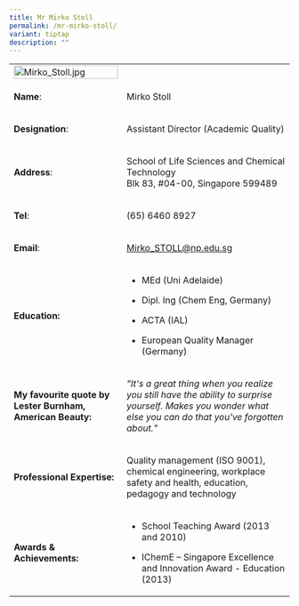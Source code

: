 ```yaml
---
title: Mr Mirko Stoll
permalink: /mr-mirko-stoll/
variant: tiptap
description: ""
---
```

<table>
<tbody>
<tr>
<td rowspan="1" colspan="1">
<div class="isomer-image-wrapper">
<img style="width: 100%" height="auto" width="100%" alt="Mirko_Stoll.jpg" src="https://graduation.np.edu.sg/staffdirectory/lsct/PublishingImages/Mirko_Stoll.jpg">
</div>
</td>
<td rowspan="1" colspan="1">
<p></p>
</td>
</tr>
<tr>
<td rowspan="1" colspan="1">
<p><strong>Name</strong>:&nbsp;&nbsp;&nbsp;&nbsp;&nbsp;&nbsp;&nbsp;&nbsp;&nbsp;&nbsp;&nbsp;&nbsp;&nbsp;&nbsp;&nbsp;&nbsp;&nbsp;&nbsp;&nbsp;&nbsp;&nbsp;&nbsp;&nbsp;&nbsp;&nbsp;</p>
</td>
<td rowspan="1" colspan="1">
<p>​Mirko Stoll</p>
</td>
</tr>
<tr>
<td rowspan="1" colspan="1">
<p>​<strong>Designation</strong>:</p>
</td>
<td rowspan="1" colspan="1">
<p>​Assistant Director (Academic Quality)</p>
</td>
</tr>
<tr>
<td rowspan="1" colspan="1">
<p><strong>Address</strong>: ​</p>
</td>
<td rowspan="1" colspan="1">
<p>School of Life Sciences and Chemical Technology
<br>Blk 83, #04-00, Singapore 599489​</p>
</td>
</tr>
<tr>
<td rowspan="1" colspan="1">
<p><strong>Tel</strong>: &nbsp;&nbsp;&nbsp; ​</p>
</td>
<td rowspan="1" colspan="1">
<p>(65) 6460 8927</p>
</td>
</tr>
<tr>
<td rowspan="1" colspan="1">
<p><strong>Email</strong>: ​</p>
</td>
<td rowspan="1" colspan="1">
<p><a href="mailto:Mirko_STOLL@np.edu.sg" rel="noopener noreferrer nofollow" target="_blank">Mirko_STOLL@np.edu.sg</a>
</p>
</td>
</tr>
<tr>
<td rowspan="1" colspan="1">
<p><strong>Education:</strong>
</p>
</td>
<td rowspan="1" colspan="1">
<ul data-tight="true" class="tight">
<li>
<p>MEd (Uni Adelaide)</p>
</li>
<li>
<p>Dipl. Ing (Chem Eng, Germany)</p>
</li>
<li>
<p>​ACTA (IAL)</p>
</li>
<li>
<p>European Quality Manager (Germany)</p>
</li>
</ul>
</td>
</tr>
<tr>
<td rowspan="1" colspan="1">
<p><strong>My favourite quote by Lester Burnham, American Beauty:</strong>
</p>
</td>
<td rowspan="1" colspan="1">
<p><em>"It's a great thing when you realize you still have the ability to surprise yourself. Makes you wonder what else you can do that you've forgotten about."</em>
</p>
</td>
</tr>
<tr>
<td rowspan="1" colspan="1">
<p><strong>Professional Expertise​:</strong>
</p>
</td>
<td rowspan="1" colspan="1">
<p>Quality management (ISO 9001), chemical engineering, workplace safety
and health, education, pedagogy and technology</p>
</td>
</tr>
<tr>
<td rowspan="1" colspan="1">
<p><strong>Awards &amp; Achievements​:</strong>
</p>
</td>
<td rowspan="1" colspan="1">
<ul data-tight="true" class="tight">
<li>
<p>School Teaching Award (2013 and 2010)</p>
</li>
<li>
<p>​IChemE – Singapore Excellence and Innovation Award - Education (2013)</p>
</li>
</ul>
</td>
</tr>
</tbody>
</table>
<p></p>